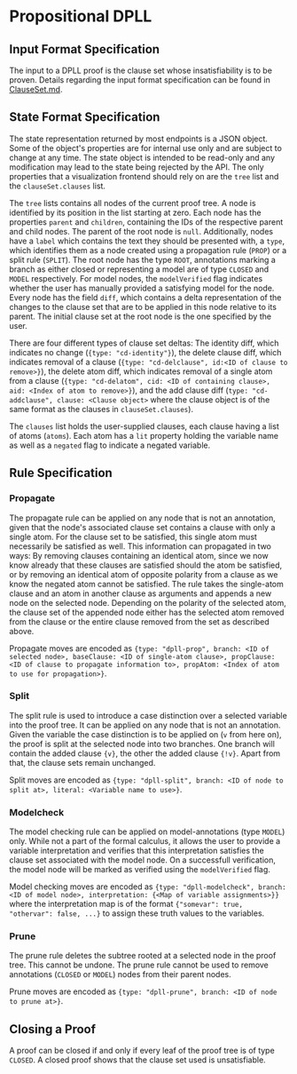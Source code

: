 # Propositional DPLL

## Input Format Specification

The input to a DPLL proof is the clause set whose insatisfiability is to be proven. Details regarding the input format specification can be found in [ClauseSet.md](./ClauseSet.md).

## State Format Specification

The state representation returned by most endpoints is a JSON object. Some of the object's properties are for internal use only and are subject to change at any time. The state object is intended to be read-only and any modification may lead to the state being rejected by the API. The only properties that a visualization frontend should rely on are the `tree` list and the `clauseSet.clauses` list.

The `tree` lists contains all nodes of the current proof tree. A node is identified by its position in the list starting at zero. Each node has the properties `parent` and `children`, containing the IDs of the respective parent and child nodes. The parent of the root node is `null`. Additionally, nodes have a `label` which contains the text they should be presented with, a `type`, which identifies them as a node created using a propagation rule (`PROP`) or a split rule (`SPLIT`). The root node has the type `ROOT`, annotations marking a branch as either closed or representing a model are of type `CLOSED` and `MODEL` respectively. For model nodes, the `modelVerified` flag indicates whether the user has manually provided a satisfying model for the node. Every node has the field `diff`, which contains a delta representation of the changes to the clause set that are to be applied in this node relative to its parent. The initial clause set at the root node is the one specified by the user.

There are four different types of clause set deltas: The identity diff, which indicates no change (`{type: "cd-identity"}`), the delete clause diff, which indicates removal of a clause (`{type: "cd-delclause", id:<ID of clause to remove>}`), the delete atom diff, which indicates removal of a single atom from a clause (`{type: "cd-delatom", cid: <ID of containing clause>, aid: <Index of atom to remove>}`), and the add clause diff (`type: "cd-addclause", clause: <Clause object>` where the clause object is of the same format as the clauses in `clauseSet.clauses`). 

The `clauses` list holds the user-supplied clauses, each clause having a list of atoms (`atoms`). Each atom has a `lit` property holding the variable name as well as a `negated` flag to indicate a negated variable.

## Rule Specification

### Propagate

The propagate rule can be applied on any node that is not an annotation, given that the node's associated clause set contains a clause with only a single atom. For the clause set to be satisfied, this single atom must necessarily be satisfied as well. This information can propagated in two ways: By removing clauses containing an identical atom, since we now know already that these clauses are satisfied should the atom be satisfied, or by removing an identical atom of opposite polarity from a clause as we know the negated atom cannot be satisfied. The rule takes the single-atom clause and an atom in another clause as arguments and appends a new node on the selected node. Depending on the polarity of the selected atom, the clause set of the appended node either has the selected atom removed from the clause or the entire clause removed from the set as described above.  

Propagate moves are encoded as `{type: "dpll-prop", branch: <ID of selected node>, baseClause: <ID of single-atom clause>, propClause: <ID of clause to propagate information to>, propAtom: <Index of atom to use for propagation>}`.

### Split

The split rule is used to introduce a case distinction over a selected variable into the proof tree. It can be applied on any node that is not an annotation. Given the variable the case distinction is to be applied on (`v` from here on), the proof is split at the selected node into two branches. One branch will contain the added clause `{v}`, the other the added clause `{!v}`. Apart from that, the clause sets remain unchanged.   

Split moves are encoded as `{type: "dpll-split", branch: <ID of node to split at>, literal: <Variable name to use>}`.

### Modelcheck

The model checking rule can be applied on model-annotations (type `MODEL`) only. While not a part of the formal calculus, it allows the user to provide a variable interpretation and verifies that this interpretation satisfies the clause set associated with the model node. On a successfull verification, the model node will be marked as verified using the `modelVerified` flag.  

Model checking moves are encoded as `{type: "dpll-modelcheck", branch: <ID of model node>, interpretation: {<Map of variable assignments>}}` where the interpretation map is of the format `{"somevar": true, "othervar": false, ...}` to assign these truth values to the variables.

### Prune

The prune rule deletes the subtree rooted at a selected node in the proof tree. This cannot be undone. The prune rule cannot be used to remove annotations (`CLOSED` or `MODEL`) nodes from their parent nodes.  

Prune moves are encoded as `{type: "dpll-prune", branch: <ID of node to prune at>}`.

## Closing a Proof

A proof can be closed if and only if every leaf of the proof tree is of type `CLOSED`. A closed proof shows that the clause set used is unsatisfiable.

